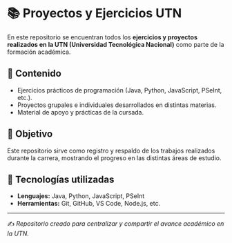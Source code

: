 # 📚 Proyectos y Ejercicios UTN

En este repositorio se encuentran todos los **ejercicios y proyectos realizados en la UTN (Universidad Tecnológica Nacional)** como parte de la formación académica.  

## 📌 Contenido
- Ejercicios prácticos de programación (Java, Python, JavaScript, PSeInt, etc.).
- Proyectos grupales e individuales desarrollados en distintas materias.
- Material de apoyo y prácticas de la cursada.

## 🎯 Objetivo
Este repositorio sirve como registro y respaldo de los trabajos realizados durante la carrera, mostrando el progreso en las distintas áreas de estudio.  

## 🚀 Tecnologías utilizadas
- **Lenguajes:** Java, Python, JavaScript, PSeInt  
- **Herramientas:** Git, GitHub, VS Code, Node.js, etc.  

---

✍️ *Repositorio creado para centralizar y compartir el avance académico en la UTN.*